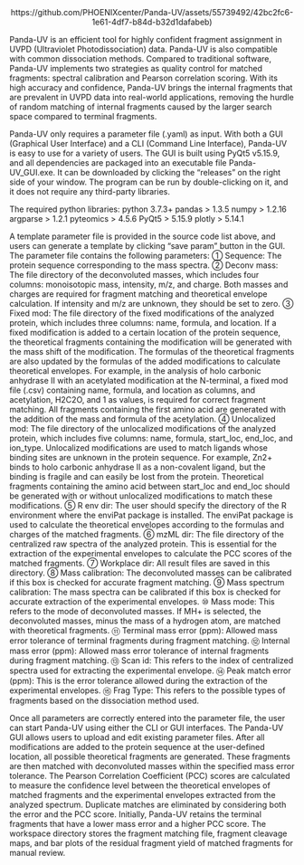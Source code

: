 <div align=center>
https://github.com/PHOENIXcenter/Panda-UV/assets/55739492/42bc2fc6-1e61-4df7-b84d-b32d1dafabeb)
</div>

Panda-UV is an efficient tool for highly confident fragment assignment in UVPD (Ultraviolet Photodissociation) data. Panda-UV is also compatible with common dissociation methods. Compared to traditional software, Panda-UV implements two strategies as quality control for matched fragments: spectral calibration and Pearson correlation scoring. With its high accuracy and confidence, Panda-UV brings the internal fragments that are prevalent in UVPD data into real-world applications, removing the hurdle of random matching of internal fragments caused by the larger search space compared to terminal fragments.

Panda-UV only requires a parameter file (.yaml) as input. With both a GUI (Graphical User Interface) and a CLI (Command Line Interface), Panda-UV is easy to use for a variety of users. The GUI is built using PyQt5 v5.15.9, and all dependencies are packaged into an executable file Panda-UV_GUI.exe. It can be downloaded by clicking the “releases” on the right side of your window. The program can be run by double-clicking on it, and it does not require any third-party libraries. 

The required python libraries:
python 3.7.3+
pandas > 1.3.5
numpy > 1.2.16
argparse > 1.2.1
pyteomics > 4.5.6
PyQt5 > 5.15.9
plotly > 5.14.1

A template parameter file is provided in the source code list above, and users can generate a template by clicking “save param” button in the GUI. The parameter file contains the following parameters:
①	Sequence: The protein sequence corresponding to the mass spectra.
②	Deconv mass: The file directory of the deconvoluted masses, which includes four columns: monoisotopic mass, intensity, m/z, and charge. Both masses and charges are required for fragment matching and theoretical envelope calculation. If intensity and m/z are unknown, they should be set to zero.
③	Fixed mod: The file directory of the fixed modifications of the analyzed protein, which includes three columns: name, formula, and location. If a fixed modification is added to a certain location of the protein sequence, the theoretical fragments containing the modification will be generated with the mass shift of the modification. The formulas of the theoretical fragments are also updated by the formulas of the added modifications to calculate theoretical envelopes. For example, in the analysis of holo carbonic anhydrase II with an acetylated modification at the N-terminal, a fixed mod file (.csv) containing name, formula, and location as columns, and acetylation, H2C2O, and 1 as values, is required for correct fragment matching. All fragments containing the first amino acid are generated with the addition of the mass and formula of the acetylation.
④	Unlocalized mod: The file directory of the unlocalized modifications of the analyzed protein, which includes five columns: name, formula, start_loc, end_loc, and ion_type. Unlocalized modifications are used to match ligands whose binding sites are unknown in the protein sequence. For example, Zn2+ binds to holo carbonic anhydrase II as a non-covalent ligand, but the binding is fragile and can easily be lost from the protein. Theoretical fragments containing the amino acid between start_loc and end_loc should be generated with or without unlocalized modifications to match these modifications.
⑤	R env dir: The user should specify the directory of the R environment where the enviPat package is installed. The enviPat package is used to calculate the theoretical envelopes according to the formulas and charges of the matched fragments.
⑥	mzML dir: The file directory of the centralized raw spectra of the analyzed protein. This is essential for the extraction of the experimental envelopes to calculate the PCC scores of the matched fragments.
⑦	Workplace dir: All result files are saved in this directory.
⑧	Mass calibration: The deconvoluted masses can be calibrated if this box is checked for accurate fragment matching.
⑨	Mass spectrum calibration: The mass spectra can be calibrated if this box is checked for accurate extraction of the experimental envelopes.
⑩	Mass mode: This refers to the mode of deconvoluted masses. If MH+ is selected, the deconvoluted masses, minus the mass of a hydrogen atom, are matched with theoretical fragments.
⑪	Terminal mass error (ppm): Allowed mass error tolerance of terminal fragments during fragment matching.
⑫	Internal mass error (ppm): Allowed mass error tolerance of internal fragments during fragment matching.
⑬	Scan id: This refers to the index of centralized spectra used for extracting the experimental envelope.
⑭	Peak match error (ppm): This is the error tolerance allowed during the extraction of the experimental envelopes.
⑮	Frag Type: This refers to the possible types of fragments based on the dissociation method used.

Once all parameters are correctly entered into the parameter file, the user can start Panda-UV using either the CLI or GUI interfaces. The Panda-UV GUI allows users to upload and edit existing parameter files. After all modifications are added to the protein sequence at the user-defined location, all possible theoretical fragments are generated. These fragments are then matched with deconvoluted masses within the specified mass error tolerance. The Pearson Correlation Coefficient (PCC) scores are calculated to measure the confidence level between the theoretical envelopes of matched fragments and the experimental envelopes extracted from the analyzed spectrum. Duplicate matches are eliminated by considering both the error and the PCC score. Initially, Panda-UV retains the terminal fragments that have a lower mass error and a higher PCC score. The workspace directory stores the fragment matching file, fragment cleavage maps, and bar plots of the residual fragment yield of matched fragments for manual review.
